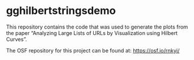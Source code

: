 
<!-- README.md is generated from README.Rmd. Please edit that file -->

# gghilbertstringsdemo

<!-- badges: start -->

<!-- badges: end -->

This repository contains the code that was used to generate the plots
from the paper “Analyzing Large Lists of URLs by Visualization using
Hilbert Curves”.

The OSF repository for this project can be found at:
<https://osf.io/rnkyj/>
